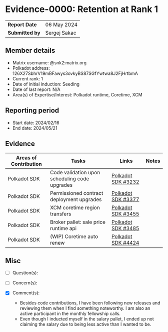 # Evidence-0000: Retention at Rank 1

|                 |                                                                                             |
| --------------- | ------------------------------------------------------------------------------------------- |
| **Report Date** | 06 May 2024 |
| **Submitted by**| Sergej Sakac |

## Member details

- Matrix username: @snk2:matrix.org
- Polkadot address: 126X27SbhrV19mBFawys3ovkyBS87SGfYwtwa8J2FjHrtbmA
- Current rank: 1
- Date of initial induction: Seeding
- Date of last report: N/A
- Area(s) of Expertise/Interest: Polkadot runtime, Coretime, XCM


## Reporting period

- Start date: 2024/02/16
- End date: 2024/05/21


## Evidence

|  Areas of Contribution | Tasks  | Links   |Notes   |
|---|---|---|---|
|Polkadot SDK   | Code validation upon scheduling code upgrades | [Polkadot SDK #3232](https://github.com/paritytech/polkadot-sdk/pull/3232) |
|Polkadot SDK   | Permissioned contract deployment upgrades | [Polkadot SDK #3377](https://github.com/paritytech/polkadot-sdk/pull/3377) |
|Polkadot SDK   | XCM coretime region transfers | [Polkadot SDK #3455](https://github.com/paritytech/polkadot-sdk/pull/3455) |
|Polkadot SDK   | Broker pallet: sale price runtime api | [Polkadot SDK #3485](https://github.com/paritytech/polkadot-sdk/pull/3485) |
|Polkadot SDK   | (WIP) Coretime auto renew | [Polkadot SDK #4424](https://github.com/paritytech/polkadot-sdk/pull/4424) |

## Misc

- [ ] Question(s): 

- [ ] Concern(s): 

- [X] Comment(s):
  - Besides code contributions, I have been following new releases and reviewing them when I find something noteworthy. I am also an active participant in the monthly fellowship calls.
  - Even though I inducted myself in the salary pallet, I ended up not claiming the salary due to being less active than I wanted to be.
